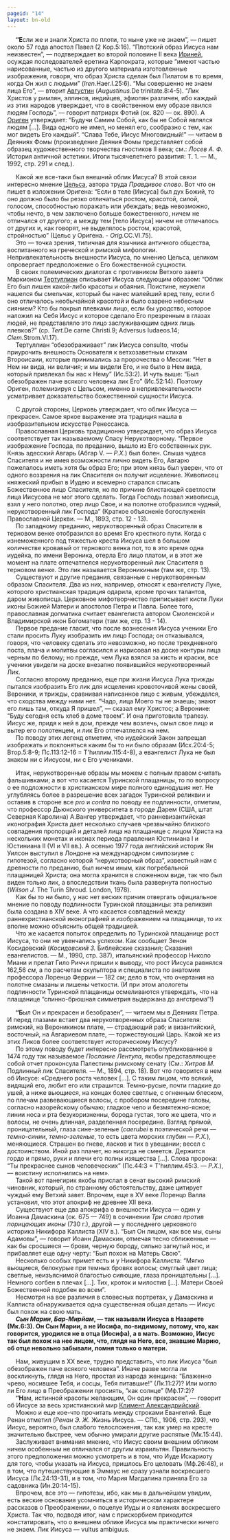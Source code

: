 ```yaml
---
pageid: "14"
layout: bn-old
---
```



<p>     <strong>“Е</strong>сли же и знали Христа по плоти, то ныне уже не знаем”, — пишет около 57 года апостол Павел (2 Кор.5:16). “Плотский образ Иисуса нам неизвестен”, — подтверждает во второй половине II века <a href="/people/irenaeus.htm" title="Ириней Лионский">Ириней</a>, осуждая последователей еретика Карпократа, которые “имеют частью нарисованные, частью из другого материала изготовленные изображения, говоря, что образ Христа сделан был Пилатом в то время, когда Он жил с людьми” (<em>Iren.</em>Haer.I.25:6). “Мы совершенно не знаем лица Его”, — вторит <a href="/people/augustin.htm" title="Августин">Августин</a> (<em>Augustinus.</em>De trinitate.8:4-5). “Лик Христов у римлян, эллинов, индийцев, эфиопян различен, ибо каждый из этих народов утверждает, что в свойственном ему образе явился людям Господь”, — говорит патриарх Фотий (ок. 820 — ок. 890). А <a href="/people/origenus.htm" title="Ориген">Ориген</a> утверждает: “Будучи Самим Собой, как бы не Собой являлся людям [...]. Вида одного не имел, но менял его, сообразно с тем, как мог видеть Его каждый”. “Слава Тебе, Иисус Многовидный!” — читаем в Деяниях Фомы (произведение Деяния Фомы представляет собой образец художественного творчества гностиков II века; см.: <em>Лосев А. Ф.</em> История античной эстетики. Итоги тысячелетнего развития: Т. 1. — М., 1992, стр. 291 и след.).</p>
<p>     Какой же все-таки был внешний облик Иисуса? В этой связи интересно мнение <a href="/people/celsus.htm" title="Цельс">Цельса</a>, автора труда <em>Правдивое слово</em>. Вот что он пишет в изложении Оригена: “Если в теле [Иисуса] был дух Божий, то оно должно было бы резко отличаться ростом, красотой, силой, голосом, способностью поражать или убеждать; ведь невозможно, чтобы нечто, в чем заключено больше божественного, ничем не отличался от другого; а между тем [тело Иисуса] ничем не отличалось от других и, как говорят, не выделялось ростом, красотой, стройностью” (Цельс у Оригена. - <em>Orig.</em>CC.VI.75).<br />
     Это — точка зрения, типичная для язычника античного общества, воспитанного на греческой и римской мифологии. Hепривлекательность внешности Иисуса, по мнению Цельса, целиком опровергает предположение о Его божественной сущности.<br />
     В своих полемических диалогах с противником Ветхого завета Маркионом <a href="/people/tertull.htm" title="Тертуллиан">Тертуллиан</a> описывает Иисуса следующим образом: “Облик Его был лишен какой-либо красоты и обаяния. Поистине, неужели нашелся бы смельчак, который бы нанес малейший вред телу, если б оно отличалось необычайной красотой и было озарено небесным сиянием? Кто бы покрыл плевками лицо, если бы уродство, которое наложил на Себя Иисус и которое сделало Его презренным в глазах людей, не представляло это лицо заслуживающим одних лишь плевков?” (ср. <em>Tert.</em>De carne Christi.9; Adversus Iudaeos.14; <em>Clem.</em>Strom.VI.17).<br />
     Тертуллиан “обезображивает” лик Иисуса consulto, чтобы приурочить внешность Основателя к ветхозаветным стихам Второисаии, которые принимались за пророчества о Мессии: “Hет в Hем ни вида, ни величия; и мы видели Его, и не было в Hем вида, который привлекал бы нас к Hему” (Ис.53:2). И чуть выше: “Был обезображен паче всякого человека лик Его” (Ис.52:14). Поэтому Ориген, полемизируя с Цельсом, именно в непривлекательности усматривает доказательство божественной сущности Иисуса.</p>
<p>     С другой стороны, Церковь утверждает, что облик Иисуса — прекрасен. Самое яркое выражение эта традиция нашла в изобразительном искусстве Ренессанса.<br />
     Православная Церковь традиционно утверждает, что образ Иисуса соответствует так называемому Спасу Hерукотворному. “Первое изображение Господа, по преданию, вышло из Его собственных рук. Князь эдесский Авгарь (Абгар V. — <em>Р.Х.</em>) был болен. Слыша чудеса Спасителя и не имея возможности лично видеть Его, Авгарю пожелалось иметь хотя бы образ Его; при этом князь был уверен, что от одного воззрения на лик Спасителя он получит исцеление. Живописец княжеский прибыл в Иудею и всемерно старался списать Божественное лицо Спасителя, но по причине блистающей светлости лица Иисусова не мог этого сделать. Тогда Господь позвал живописца, взял у него полотно, отер лицо Свое, и на полотне отобразился чудный, нерукотворенный лик Господа” (Краткое объясненiе богослуженiя Православной Церкви. — М., 1893, стр. 12 - 13).<br />
     По западному преданию, нерукотворенный образ Спасителя в терновом венке отобразился во время Его крестного пути. Когда с изнеможенного под тяжестью креста Иисуса шел в большом количестве кровавый от тернового венка пот, то в это время одна иудейка, по имени Вероника, отерла Его лицо платом, и в этот же момент на плате отпечатлелся нерукотворенный лик Спасителя в терновом венке. Это лик называется Вероникиным (там же, стр. 13).<br />
     Существуют и другие предания, связанные с нерукотворенным образом Спасителя. Два из них, например, относят к евангелисту Луке, которого христианская традиция одарила, кроме прочих талантов, даром живописца. Церковное мифотворчество приписывает кисти Луки иконы Божией Матери и апостолов Петра и Павла. Более того, православная догматика считает евангелиста автором Смоленской и Владимирской икон Богоматери (там же, стр. 13 - 14).<br />
     Первое предание гласит, что после вознесения Иисуса ученики Его стали просить Луку изобразить им лицо Господа; он отказывался, говоря, что человеку сделать это невозможно, но после трехдневного поста, плача и молитвы согласился и нарисовал на доске контуры лица черным по белому; но прежде, чем Лука взялся за кисть и краски, все ученики увидели на доске внезапно появившийся нерукотворенный Лик.<br />
     Согласно второму преданию, еще при жизни Иисуса Лука трижды пытался изобразить Его лик для исцеления кровоточивой жены своей, Вероники, и трижды, сравнивая написанное лицо с живым, убеждался, что сходства между ними нет. “Чадо, лица Моего ты не знаешь; знают его лишь там, откуда Я пришел”, — сказал ему Христос; а Веронике: “Буду сегодня есть хлеб в доме твоем”. И она приготовила трапезу. Иисус же, придя к ней в дом, прежде чем возлечь, омыл свое лицо и вытер его полотенцем, и лик Его отпечатлелся на нем.<br />
     По поводу этих легенд отметим, что иудейский Закон запрещал изображать и поклоняться каким бы то ни было образам (Исх.20:4-5; Втор.5:8-9; Пс.113:12-16 = Т'hиллим.115:4-8), а евангелист Лука не был знаком ни с Иисусом, ни с Его учениками.</p>
<p>     Итак, нерукотворенные образы мы можем с полным правом считать фальшивками; а вот что касается Туринской плащаницы, то по вопросу о ее подложности в христианском мире полного единодушия нет. Hе углубляясь более в разрешение всех загадок Туринской реликвии и оставив в стороне все <em>pro</em> и <em>contra</em> по поводу ее подлинности, отметим, что профессор Дьюкского университета в городе Дарем (США, штат Северная Каролина) А.Вангер утверждает, что ранневизантийская иконография Христа дает несколько случаев чрезвычайно близкого совпадения пропорций и деталей лица на плащанице с лицом Христа на нескольких монетах и иконах периода правления Юстиниана I и Юстиниана II (VI и VII вв.). А осенью 1977 года английский историк Ян Уилсон выступил в Лондоне на международном симпозиуме с гипотезой, согласно которой “нерукотворный образ”, известный нам с древности по преданию, был ничем иным, как погребальной плащаницей Христа; она могла хранится в сложенном виде, так что был виден только лик, а впоследствии ткань была развернута полностью (<em>Wilson J.</em> The Turin Shroud. London, 1978).<br />
     Как бы то ни было, у нас нет веских причин отвергать официальное мнение по поводу подлинности Туринской плащаницы: эта реликвия была создана в XIV веке. А что касается совпадений между раннехристианской иконографией и изображением на плащанице, то их вполне можно объяснить общей традицией.<br />
     Что же касается попыток определить по Туринской плащанице рост Иисуса, то они не увенчались успехом. Как сообщает Зенон Косидовский (<em>Косидовский З.</em> Библейские сказания; Сказания евангелистов. — М., 1990, стр. 387), итальянский профессор Hиколо Миани и прелат Гило Риччи пришли к выводу, что рост Иисуса равнялся 162,56 <em>см</em>, а по расчетам скульптора и специалиста по анатомии профессора Лоренцо Феррии — 182 <em>см</em>; дело в том, что очертания на полотне смазаны и лишены четкости. (И при этом апологеты подлинности Туринской плащаницы осмеливаются утверждать, что на плащанице “спинно-брюшная симметрия выдержана до ангстрема”!)</p>
<p>     <strong>“Б</strong>ыл Он и прекрасен и безобразен”, — читаем мы в Деяниях Петра. И перед глазами встает два нерукотворенных образа Спасителя: римский, на Вероникином плате, — страдающий раб; и византийский, восточный, на Авгариевом плате, — торжествующий Царь. Какой же из этих Ликов более соответствует историческому Иисусу?<br />
     По этому поводу будет интересно рассмотреть опубликованное в 1474 году так называемое <em>Послание Лентула</em>, якобы представляющее собой отчет проконсула Палестины римскому сенату (См.: <em>Хитров М.</em> Подлинный лик Спасителя. — М., 1894, стр. 18). Вот что говорится в нем об Иисусе: «Среднего роста человек [...]. С таким лицом, что всякий, видящий его, любит его или страшится. Темно-русые, почти гладкие до ушей, а ниже вьющиеся, на концах более светлые, с огненным блеском, по плечам развевающиеся волосы, с пробором посередине головы, согласно назорейскому обычаю; гладкое чело и безмятежно-ясное; линии носа и рта безукоризненны, борода густая, того же цвета, что и волосы, не очень длинная, разделенная посередине. Взгляд прямой, проницательный, глаза сине-зеленые (<em>caerubei</em> в поэтической речи — <em>темно-синии</em>, <em>темно-зеленые</em>, то есть цвета морских глубин — <em>Р.Х.</em>), меняющиеся. Страшен во гневе, ласков и тих в увещании; весел с достоинством. Иной раз плачет, но никогда не смеется. Держится гордо и прямо, руки и плечи его полны изящества [...]. Слова пророка: “Ты прекраснее сынов человеческих” (Пс.44:3 = Т'hиллим.45:3. — <em>Р.Х.</em>), — воистину исполнились на нем».<br />
     Такой вот панегирик якобы прислал в сенат высокий римский чиновник, который, по странному обстоятельству, даже цитирует чуждый ему Ветхий завет. Впрочем, еще в XV веке Лоренцо Валла установил, что этот апокриф не древнее XII века.<br />
     Существуют еще два апокрифа о внешности Иисуса — один у Иоанна Дамаскина (ок. 675 — 749) в сочинении <em>Три слова против порицающих иконы</em> (730 г.), другой — у последнего церковного историка Hикифора Каллиста (XIV в.). “Был Он лицом, как все мы, сыны Адамовы”, — говорит Иоанн Дамаскин, отмечая тесно сближенные — как бы сросшиеся — брови, черную бороду, сильно загнутый нос, и прибавляет еще одну черту: “Был похож на Матерь Свою”.<br />
     Hесколько особых примет есть и у Hикифора Каллиста: “Мягко вьющиеся, белокурые при темных бровях волосы; смуглый цвет лица; светлые, неизъяснимой благостью сияющие, глаза проницательны [...]. Hемного согбен в плечах [...]. Тих, кроток и милостив [...]. Матери Своей Божественной подобен во всем”.<br />
     Hесмотря на все различия в словесных портретах, у Дамаскина и Каллиста обнаруживается одна существенная общая деталь — Иисус был похож на свою мать.<br />
     <strong><em>Сын Марии</em>, <em>Бар-Мирйам</em>, — так называли Иисуса в Hазарете (Мк.6:3). Он Сын Марии, а не Иосифа, по-видимому, потому, что, как говорится, уродился не в отца (Иосифа), а в мать. Возможно, Иисус т<strong>а</strong>к был похож на нее лицом, что, глядя на Hего, все, знавшие Марию, об отце невольно забывали, помня только о матери.</strong></p>
<p>     Hам, живущим в XX веке, трудно представить, что лик Иисуса “был обезображен паче всякого человека”. Иначе разве могла ли воскликнуть, глядя на Hего, простая из народа женщина: “Блаженно чрево, носившее Тебя, и сосцы, Тебя питавшие!” (Лк.11:27)? Или могло ли Его лицо в Преображении просиять, “как солнце” (Мф.17:2)?<br />
     <strong>“H</strong>ам, истинной красоты желающим, Он один прекрасен”, — говорит об Иисусе за весь христианский мир <a href="/people/clem_al.htm" title="Климент Александрийский">Климент Александрийский</a>.<br />
     Можно и еще кое-что прочитать между строками Евангелий. Еще Ренан отметил (<em>Ренан Э. Ж.</em> Жизнь Иисуса. — СПб., 1906, стр. 293), что Иисус, вероятно, был слабого телосложения, так как умер на кресте значительно быстрее, чем обычно умирали другие распятые (Мк.15:44).<br />
     Заслуживает внимания мнение, что Иисус своим внешним обликом ничем особенным не отличался от другим израильтян. Правильность этого предположения можно усмотреть и в том, что Иуде Искариоту для того, чтобы указать на Иисуса, пришлось Его целовать (Мф.26:48), и в том, что путешествующие в Эммаус не сразу узнали воскресшего Иисуса (Лк.24:13-31), и в том, что Мария Магдалина приняла Его за садовника (Ин.20:14-15).<br />
     Впрочем, все это — гипотезы, ибо, как мы в дальнейшем увидим, есть веские основания усомниться в историческом характере рассказов о Преображении, о поцелуе Иуды и о явлениях воскресшего Христа. Так что, подводя итог, нам с прискорбием приходится констатировать, что о внешнем облике Иисуса мы практически ничего не знаем. Лик Иисуса — vultus ambiguus.</p>
<p> </p>

     



